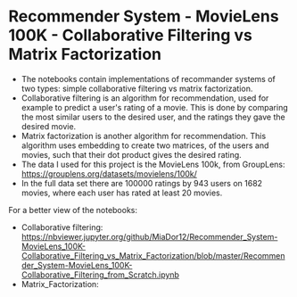 # Recommender System - MovieLens 100K - Collaborative Filtering vs Matrix Factorization
* The notebooks contain implementations of recommander systems of two types: simple collaborative filtering vs matrix factorization.
* Collaborative filtering is an algorithm for recommendation, used for example to predict a user's rating of a movie. This is done by comparing the most similar users to the desired user, and the ratings they gave the desired movie.
* Matrix factorization is another algorithm for recommendation. This algorithm uses embedding to create two matrices, of the users and movies, such that their dot product gives the desired rating. 
* The data I used for this project is the MovieLens 100k, from GroupLens: https://grouplens.org/datasets/movielens/100k/
* In the full data set there are 100000 ratings by 943 users on 1682 movies, where each user has rated at least 20 movies.

For a better view of the notebooks:
* Collaborative filtering: https://nbviewer.jupyter.org/github/MiaDor12/Recommender_System-MovieLens_100K-Collaborative_Filtering_vs_Matrix_Factorization/blob/master/Recommender_System-MovieLens_100K-Collaborative_Filtering_from_Scratch.ipynb
* Matrix_Factorization:
